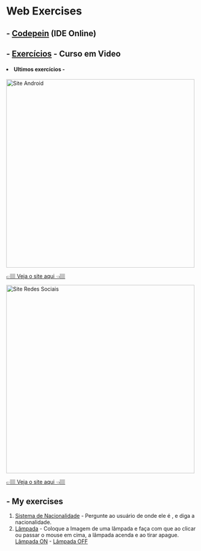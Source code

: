 <h1>Web Exercises</h1>
<h2>- <a href='https://codepen.io/carlos09v' target='_blank' rel='external'>Codepein</a> (IDE Online)</h2>
<h2>- <a href='https://github.com/carlos09v/Mini-Projects_Exercises/tree/main/Web/CursoEmVideo' target='_self' rel='next'>Exercícios</a> - Curso em Video</h2>

<h4><li>Ultimos exercícios - </li></h4>
<img src="https://github.com/carlos09v/Mini-Projects_Exercises/blob/main/Web/CursoEmVideo/HTML5%20_%20CSS3/M%C3%B3dulo%202/Desafios/d10/site.jpg?raw=true" width='500' alt="Site Android">
<p><a href="https://carlos09v.github.io/Mini-Projects_Exercises/Web/CursoEmVideo/HTML5%20_%20CSS3/M%C3%B3dulo%202/Desafios/d10/android.html" target="_blank">👉🏽 Veja o site aqui  👈🏽</a></p>
<img src="https://github.com/carlos09v/Mini-Projects_Exercises/blob/main/Web/CursoEmVideo/HTML5%20_%20CSS3/M%C3%B3dulo%204/Desafios/d13/assets/projeto-redes_sociais.jpg?raw=true" width='500' alt="Site Redes Sociais">
<p><a href="https://carlos09v.github.io/Mini-Projects_Exercises/Web/CursoEmVideo/HTML5%20_%20CSS3/Módulo%204/Desafios/d13/index.html" target="_blank">👉🏽 Veja o site aqui  👈🏽</a></p>

<h2>- My exercises</h2>
<ol>
  <li><a href='https://carlos09v.github.io/Mini-Projects_Exercises/Web/Eu/Nacionalidade/Desafio009.html' target='_blank' rel='next'>Sistema de Nacionalidade</a> - Pergunte ao usuário de onde ele é , e diga a nacionalidade.</li>
  <li><a href='https://carlos09v.github.io/Mini-Projects_Exercises/Web/Eu/L%C3%A2mpada/index.html' target='_blank' rel='next'>Lâmpada</a> - Coloque a Imagem de uma lâmpada e faça com que ao clicar ou passar o mouse em cima, a lâmpada acenda e ao tirar apague. <a href='https://github.com/carlos09v/Mini-Projects_Exercises/blob/main/Web/Eu/L%C3%A2mpada/lampada-on.jpg' target='_blank' rel='external'>Lâmpada ON</a> - <a href='https://github.com/carlos09v/Mini-Projects_Exercises/blob/main/Web/Eu/L%C3%A2mpada/lampada.jpg' target='_blank' rel='external'>Lâmpada OFF</a></li>
  </ol>
